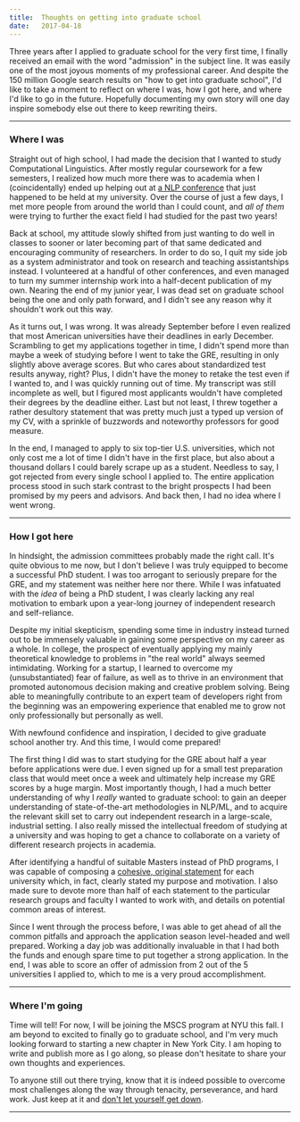 ```yaml
---
title:  Thoughts on getting into graduate school
date:   2017-04-18
---
```


Three years after I applied to graduate school for the very first time, I finally received an email with the word "admission" in the subject line. It was easily one of the most joyous moments of my professional career. And despite the 150 million Google search results on "how to get into graduate school", I'd like to take a moment to reflect on where I was, how I got here, and where I'd like to go in the future. Hopefully documenting my own story will one day inspire somebody else out there to keep rewriting theirs.

---

### Where I was

Straight out of high school, I had made the decision that I wanted to study Computational Linguistics. After mostly regular coursework for a few semesters, I realized how much more there was to academia when I (coincidentally) ended up helping out at [a NLP conference](http://www.ling.uni-potsdam.de/iwcs2013/) that just happened to be held at my university. Over the course of just a few days, I met more people from around the world than I could count, and _all of them_ were trying to further the exact field I had studied for the past two years!

Back at school, my attitude slowly shifted from just wanting to do well in classes to sooner or later becoming part of that same dedicated and encouraging community of researchers. In order to do so, I quit my side job as a system administrator and took on research and teaching assistantships instead. I volunteered at a handful of other conferences, and even managed to turn my summer internship work into a half-decent publication of my own. Nearing the end of my junior year, I was dead set on graduate school being the one and only path forward, and I didn't see any reason why it shouldn't work out this way.

As it turns out, I was wrong. It was already September before I even realized that most American universities have their deadlines in early December. Scrambling to get my applications together in time, I didn't spend more than maybe a week of studying before I went to take the GRE, resulting in only slightly above average scores. But who cares about standardized test results anyway, right? Plus, I didn't have the money to retake the test even if I wanted to, and I was quickly running out of time. My transcript was still incomplete as well, but I figured most applicants wouldn't have completed their degrees by the deadline either. Last but not least, I threw together a rather desultory statement that was pretty much just a typed up version of my CV, with a sprinkle of buzzwords and noteworthy professors for good measure.

In the end, I managed to apply to six top-tier U.S. universities, which not only cost me a lot of time I didn't have in the first place, but also about a thousand dollars I could barely scrape up as a student. Needless to say, I got rejected from every single school I applied to. The entire application process stood in such stark contrast to the bright prospects I had been promised by my peers and advisors. And back then, I had no idea where I went wrong.

---

### How I got here

In hindsight, the admission committees probably made the right call. It's quite obvious to me now, but I don't believe I was truly equipped to become a successful PhD student. I was too arrogant to seriously prepare for the GRE, and my statement was neither here nor there. While I was infatuated with the _idea_ of being a PhD student, I was clearly lacking any real motivation to embark upon a year-long journey of independent research and self-reliance.

Despite my initial skepticism, spending some time in industry instead turned out to be immensely valuable in gaining some perspective on my career as a whole. In college, the prospect of eventually applying my mainly theoretical knowledge to problems in "the real world" always seemed intimidating. Working for a startup, I learned to overcome my (unsubstantiated) fear of failure, as well as to thrive in an environment that promoted autonomous decision making and creative problem solving. Being able to meaningfully contribute to an expert team of developers right from the beginning was an empowering experience that enabled me to grow not only professionally but personally as well.

With newfound confidence and inspiration, I decided to give graduate school another try. And this time, I would come prepared!

The first thing I did was to start studying for the GRE about half a year before applications were due. I even signed up for a small test preparation class that would meet once a week and ultimately help increase my GRE scores by a huge margin. Most importantly though, I had a much better understanding of why I _really_ wanted to graduate school: to gain an deeper understanding of state-of-the-art methodologies in NLP/ML, and to acquire the relevant skill set to carry out independent research in a large-scale, industrial setting. I also really missed the intellectual freedom of studying at a university and was hoping to get a chance to collaborate on a variety of different research projects in academia.

After identifying a handful of suitable Masters instead of PhD programs, I was capable of composing a [cohesive, original statement](http://www.cs.umd.edu/grad/writing-statement-of-pupose) for each university which, in fact, clearly stated my purpose and motivation. I also made sure to devote more than half of each statement to the particular research groups and faculty I wanted to work with, and details on potential common areas of interest.

Since I went through the process before, I was able to get ahead of all the common pitfalls and approach the application season level-headed and well prepared. Working a day job was additionally invaluable in that I had both the funds and enough spare time to put together a strong application. In the end, I was able to score an offer of admission from 2 out of the 5 universities I applied to, which to me is a very proud accomplishment.

---

### Where I'm going

Time will tell! For now, I will be joining the MSCS program at NYU this fall. I am beyond to excited to finally go to graduate school, and I'm very much looking forward to starting a new chapter in New York City. I am hoping to write and publish more as I go along, so please don't hesitate to share your own thoughts and experiences.

To anyone still out there trying, know that it is indeed possible to overcome most challenges along the way through tenacity, perseverance, and hard work. Just keep at it and [don't let yourself get down](http://www.chaosmatrix.org/library/humor/reject.html).

---
